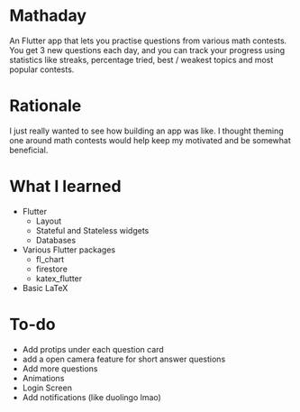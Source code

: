 # Mathaday

An Flutter app that lets you practise questions from various math contests. You get 3 new questions each day, and you can track your progress using statistics like streaks, percentage tried, best / weakest topics and most popular contests.

# Rationale
I just really wanted to see how building an app was like. I thought theming one around math contests would help keep my motivated and be somewhat beneficial.

# What I learned
* Flutter
  * Layout
  * Stateful and Stateless widgets
  * Databases
* Various Flutter packages
  * fl_chart
  * firestore
  * katex_flutter
* Basic LaTeX

# To-do
* Add protips under each question card
* add a open camera feature for short answer questions
* Add more questions
* Animations
* Login Screen
* Add notifications (like duolingo lmao)
